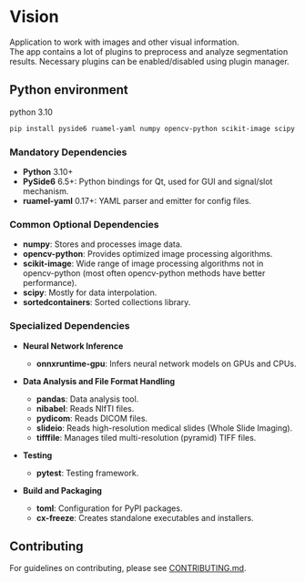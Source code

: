 # Vision

Application to work with images and other visual information.<br>
The app contains a lot of plugins to preprocess and analyze segmentation results. Necessary plugins can be enabled/disabled using plugin manager.

## Python environment

python 3.10
```bash
pip install pyside6 ruamel-yaml numpy opencv-python scikit-image scipy sortedcontainers onnxruntime-gpu pandas nibabel pydicom slideio tifffile pytest toml cx-freeze
```

### Mandatory Dependencies

- **Python** 3.10+
- **PySide6** 6.5+: Python bindings for Qt, used for GUI and signal/slot mechanism.
- **ruamel-yaml** 0.17+: YAML parser and emitter for config files.

### Common Optional Dependencies

- **numpy**: Stores and processes image data.
- **opencv-python**: Provides optimized image processing algorithms.
- **scikit-image**: Wide range of image processing algorithms not in opencv-python (most often opencv-python methods have better performance).
- **scipy**: Mostly for data interpolation.
- **sortedcontainers**: Sorted collections library.

### Specialized Dependencies
- **Neural Network Inference**
  - **onnxruntime-gpu**: Infers neural network models on GPUs and CPUs.

- **Data Analysis and File Format Handling**
  - **pandas**: Data analysis tool.
  - **nibabel**: Reads NIfTI files.
  - **pydicom**: Reads DICOM files.
  - **slideio**: Reads high-resolution medical slides (Whole Slide Imaging).
  - **tifffile**: Manages tiled multi-resolution (pyramid) TIFF files.

- **Testing**
  - **pytest**: Testing framework.

- **Build and Packaging**
  - **toml**: Configuration for PyPI packages.
  - **cx-freeze**: Creates standalone executables and installers.

## Contributing

For guidelines on contributing, please see [CONTRIBUTING.md](CONTRIBUTING.md).
